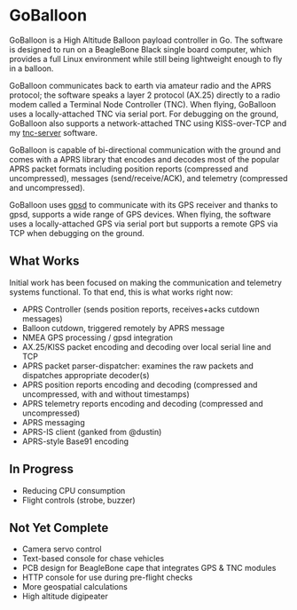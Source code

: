 GoBalloon
=========

GoBalloon is a High Altitude Balloon payload controller in Go.   The software is designed to run on a BeagleBone Black single board computer, which provides a full Linux environment while still being lightweight enough to fly in a balloon.  

GoBalloon communicates back to earth via amateur radio and the APRS protocol; the software speaks a layer 2 protocol (AX.25) directly to a radio modem called a Terminal Node Controller (TNC).  When flying, GoBalloon uses a locally-attached TNC via serial port.  For debugging on the ground, GoBalloon also supports a network-attached TNC using KISS-over-TCP and my [tnc-server](https://github.com/chrissnell/tnc-server) software.

GoBalloon is capable of bi-directional communication with the ground and comes with a APRS library that encodes and decodes most of the popular APRS packet formats including position reports (compressed and uncompressed), messages (send/receive/ACK), and telemetry (compressed and uncompressed).

GoBalloon uses [gpsd](www.catb.org/gpsd/) to communicate with its GPS receiver and thanks to gpsd, supports a wide range of GPS devices.  When flying, the software uses a locally-attached GPS via serial port but supports a remote GPS via TCP when debugging on the ground.

What Works
----------
Initial work has been focused on making the communication and telemetry systems functional.  To that end, this is what works right now:

* APRS Controller (sends position reports, receives+acks cutdown messages)
* Balloon cutdown, triggered remotely by APRS message
* NMEA GPS processing / gpsd integration
* AX.25/KISS packet encoding and decoding over local serial line and TCP
* APRS packet parser-dispatcher: examines the raw packets and dispatches appropriate decoder(s)
* APRS position reports encoding and decoding (compressed and uncompressed, with and without timestamps)
* APRS telemetry reports encoding and decoding (compressed and uncompressed)
* APRS messaging
* APRS-IS client (ganked from @dustin)
* APRS-style Base91 encoding

In Progress
-----------
* Reducing CPU consumption
* Flight controls (strobe, buzzer)

Not Yet Complete
----------------
* Camera servo control
* Text-based console for chase vehicles
* PCB design for BeagleBone cape that integrates GPS & TNC modules
* HTTP console for use during pre-flight checks
* More geospatial calculations
* High altitude digipeater

